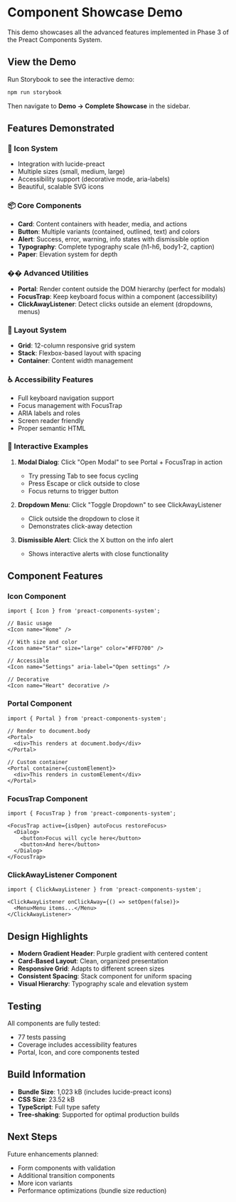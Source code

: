 # Component Showcase Demo

This demo showcases all the advanced features implemented in Phase 3 of the Preact Components System.

## View the Demo

Run Storybook to see the interactive demo:

```bash
npm run storybook
```

Then navigate to **Demo → Complete Showcase** in the sidebar.

## Features Demonstrated

### 🎨 Icon System
- Integration with lucide-preact
- Multiple sizes (small, medium, large)
- Accessibility support (decorative mode, aria-labels)
- Beautiful, scalable SVG icons

### 📦 Core Components
- **Card**: Content containers with header, media, and actions
- **Button**: Multiple variants (contained, outlined, text) and colors
- **Alert**: Success, error, warning, info states with dismissible option
- **Typography**: Complete typography scale (h1-h6, body1-2, caption)
- **Paper**: Elevation system for depth

### ��️ Advanced Utilities
- **Portal**: Render content outside the DOM hierarchy (perfect for modals)
- **FocusTrap**: Keep keyboard focus within a component (accessibility)
- **ClickAwayListener**: Detect clicks outside an element (dropdowns, menus)

### 📐 Layout System
- **Grid**: 12-column responsive grid system
- **Stack**: Flexbox-based layout with spacing
- **Container**: Content width management

### ♿ Accessibility Features
- Full keyboard navigation support
- Focus management with FocusTrap
- ARIA labels and roles
- Screen reader friendly
- Proper semantic HTML

### 🎯 Interactive Examples
1. **Modal Dialog**: Click "Open Modal" to see Portal + FocusTrap in action
   - Try pressing Tab to see focus cycling
   - Press Escape or click outside to close
   - Focus returns to trigger button

2. **Dropdown Menu**: Click "Toggle Dropdown" to see ClickAwayListener
   - Click outside the dropdown to close it
   - Demonstrates click-away detection

3. **Dismissible Alert**: Click the X button on the info alert
   - Shows interactive alerts with close functionality

## Component Features

### Icon Component
```tsx
import { Icon } from 'preact-components-system';

// Basic usage
<Icon name="Home" />

// With size and color
<Icon name="Star" size="large" color="#FFD700" />

// Accessible
<Icon name="Settings" aria-label="Open settings" />

// Decorative
<Icon name="Heart" decorative />
```

### Portal Component
```tsx
import { Portal } from 'preact-components-system';

// Render to document.body
<Portal>
  <div>This renders at document.body</div>
</Portal>

// Custom container
<Portal container={customElement}>
  <div>This renders in customElement</div>
</Portal>
```

### FocusTrap Component
```tsx
import { FocusTrap } from 'preact-components-system';

<FocusTrap active={isOpen} autoFocus restoreFocus>
  <Dialog>
    <button>Focus will cycle here</button>
    <button>And here</button>
  </Dialog>
</FocusTrap>
```

### ClickAwayListener Component
```tsx
import { ClickAwayListener } from 'preact-components-system';

<ClickAwayListener onClickAway={() => setOpen(false)}>
  <Menu>Menu items...</Menu>
</ClickAwayListener>
```

## Design Highlights

- **Modern Gradient Header**: Purple gradient with centered content
- **Card-Based Layout**: Clean, organized presentation
- **Responsive Grid**: Adapts to different screen sizes
- **Consistent Spacing**: Stack component for uniform spacing
- **Visual Hierarchy**: Typography scale and elevation system

## Testing

All components are fully tested:
- 77 tests passing
- Coverage includes accessibility features
- Portal, Icon, and core components tested

## Build Information

- **Bundle Size**: 1,023 kB (includes lucide-preact icons)
- **CSS Size**: 23.52 kB
- **TypeScript**: Full type safety
- **Tree-shaking**: Supported for optimal production builds

## Next Steps

Future enhancements planned:
- Form components with validation
- Additional transition components
- More icon variants
- Performance optimizations (bundle size reduction)
